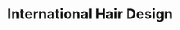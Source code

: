 ---
title: "International Hair Design"
url: /greenville/international-hair-design/
shop: Friseur
---